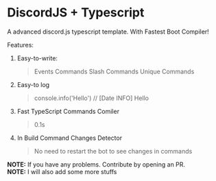 # DiscordJS + Typescript

A advanced discord.js typescript template. With Fastest Boot Compiler!

Features:

1. Easy-to-write:
   > Events
   > Commands
   > Slash Commands
   > Unique Commands
2. Easy-to log
   > console.info('Hello') // [Date INFO] Hello
3. Fast TypeScript Commands Comiler
   > 0.1s
4. In Build Command Changes Detector
   > No need to restart the bot to see changes in commands


**NOTE:** If you have any problems. Contribute by opening an PR. <br>
**NOTE:** I will also add some more stuffs
